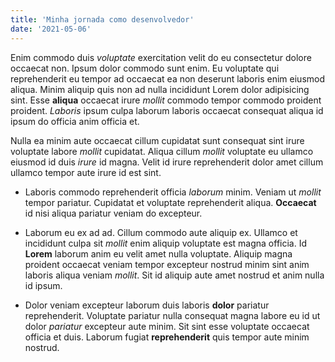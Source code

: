 ```yaml
---
title: 'Minha jornada como desenvolvedor'
date: '2021-05-06'
---
```


Enim commodo duis *voluptate* exercitation velit do eu consectetur dolore occaecat non. Ipsum dolor commodo sunt enim. Eu voluptate qui reprehenderit eu tempor ad occaecat ea non deserunt laboris enim eiusmod aliqua. Minim aliquip quis non ad nulla incididunt Lorem dolor adipisicing sint. Esse **aliqua** occaecat irure *mollit* commodo tempor commodo proident proident. *Laboris* ipsum culpa laborum laboris occaecat consequat aliqua id ipsum do officia anim officia et.

Nulla ea minim aute occaecat cillum cupidatat sunt consequat sint irure voluptate labore *mollit* cupidatat. Aliqua cillum *mollit* voluptate eu ullamco eiusmod id duis *irure* id magna. Velit id irure reprehenderit dolor amet cillum ullamco tempor aute irure id est sint.

- Laboris commodo reprehenderit officia *laborum* minim. Veniam ut *mollit* tempor pariatur. Cupidatat et voluptate reprehenderit aliqua. **Occaecat** id nisi aliqua pariatur veniam do excepteur.

- Laborum eu ex ad ad. Cillum commodo aute aliquip ex. Ullamco et incididunt culpa sit *mollit* enim aliquip voluptate est magna officia. Id **Lorem** laborum anim eu velit amet nulla voluptate. Aliquip magna proident occaecat veniam tempor excepteur nostrud minim sint anim laboris aliqua veniam *mollit*. Sit id aliquip aute amet nostrud et anim nulla id ipsum.

- Dolor veniam excepteur laborum duis laboris **dolor** pariatur reprehenderit. Voluptate pariatur nulla consequat magna labore eu id ut dolor *pariatur* excepteur aute minim. Sit sint esse voluptate occaecat officia et duis. Laborum fugiat **reprehenderit** quis tempor aute minim nostrud.